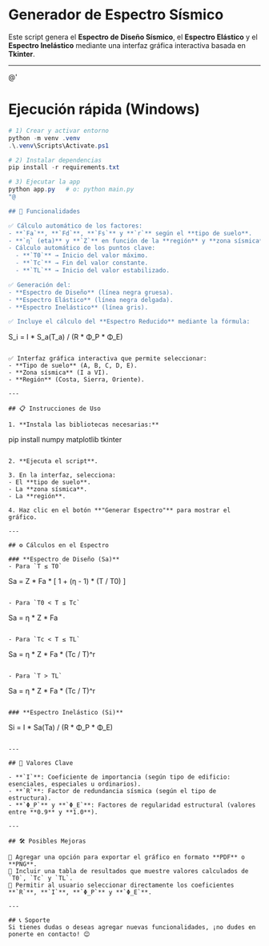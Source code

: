# Generador de Espectro Sísmico

Este script genera el **Espectro de Diseño Sísmico**, el **Espectro Elástico** y el **Espectro Inelástico** mediante una interfaz gráfica interactiva basada en **Tkinter**.

---

@'
# Ejecución rápida (Windows)

```powershell
# 1) Crear y activar entorno
python -m venv .venv
.\.venv\Scripts\Activate.ps1

# 2) Instalar dependencias
pip install -r requirements.txt

# 3) Ejecutar la app
python app.py   # o: python main.py
"@

## 🚀 Funcionalidades

✅ Cálculo automático de los factores:
- **`Fa`**, **`Fd`**, **`Fs`** y **`r`** según el **tipo de suelo**.
- **`η` (eta)** y **`Z`** en función de la **región** y **zona sísmica**.
- Cálculo automático de los puntos clave:
  - **`T0`** → Inicio del valor máximo.
  - **`Tc`** → Fin del valor constante.
  - **`TL`** → Inicio del valor estabilizado.

✅ Generación del:
- **Espectro de Diseño** (línea negra gruesa).
- **Espectro Elástico** (línea negra delgada).
- **Espectro Inelástico** (línea gris).

✅ Incluye el cálculo del **Espectro Reducido** mediante la fórmula:
```
S_i = I * S_a(T_a) / (R * Φ_P * Φ_E)
```

✅ Interfaz gráfica interactiva que permite seleccionar:
- **Tipo de suelo** (A, B, C, D, E).
- **Zona sísmica** (I a VI).
- **Región** (Costa, Sierra, Oriente).

---

## 📋 Instrucciones de Uso

1. **Instala las bibliotecas necesarias:**
```
pip install numpy matplotlib tkinter
```

2. **Ejecuta el script**.

3. En la interfaz, selecciona:
- El **tipo de suelo**.
- La **zona sísmica**.
- La **región**.

4. Haz clic en el botón **"Generar Espectro"** para mostrar el gráfico.

---

## ⚙️ Cálculos en el Espectro

### **Espectro de Diseño (Sa)**
- Para `T ≤ T0`
```
Sa = Z * Fa * [ 1 + (η - 1) * (T / T0) ]
```

- Para `T0 < T ≤ Tc`
```
Sa = η * Z * Fa
```

- Para `Tc < T ≤ TL`
```
Sa = η * Z * Fa * (Tc / T)^r
```

- Para `T > TL`
```
Sa = η * Z * Fa * (Tc / T)^r
```

### **Espectro Inelástico (Si)**
```
Si = I * Sa(Ta) / (R * Φ_P * Φ_E)
```

---

## 📌 Valores Clave

- **`I`**: Coeficiente de importancia (según tipo de edificio: esenciales, especiales u ordinarios).
- **`R`**: Factor de redundancia sísmica (según el tipo de estructura).
- **`Φ_P`** y **`Φ_E`**: Factores de regularidad estructural (valores entre **0.9** y **1.0**).

---

## 🛠️ Posibles Mejoras

🔹 Agregar una opción para exportar el gráfico en formato **PDF** o **PNG**.  
🔹 Incluir una tabla de resultados que muestre valores calculados de `T0`, `Tc` y `TL`.  
🔹 Permitir al usuario seleccionar directamente los coeficientes **`R`**, **`I`**, **`Φ_P`** y **`Φ_E`**.  

---

## 📞 Soporte
Si tienes dudas o deseas agregar nuevas funcionalidades, ¡no dudes en ponerte en contacto! 😊

